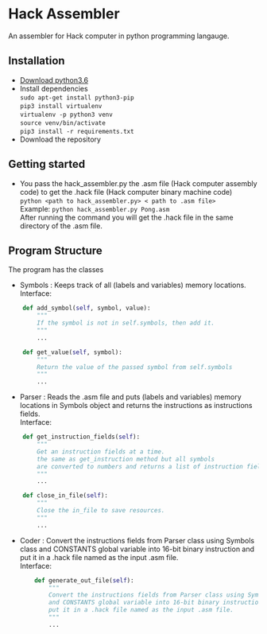 # Hack Assembler

An assembler for Hack computer in python programming langauge.

## Installation

- [Download python3.6](https://www.python.org/downloads/)
- Install dependencies  
`sudo apt-get install python3-pip`   
`pip3 install virtualenv`  
`virtualenv -p python3 venv`  
`source venv/bin/activate`  
`pip3 install -r requirements.txt`  
- Download the repository

## Getting started

 - You pass the hack_assembler.py the .asm file (Hack computer assembly code) to get the .hack file (Hack computer binary machine code)  
`python <path to hack_assembler.py> < path to .asm file>`  
Example: `python hack_assembler.py Pong.asm`  
After running the command you will get the .hack file in the same directory of the .asm file.  

## Program Structure
The program has the classes  
- Symbols : Keeps track of all (labels and variables) memory locations.  
Interface:
```python
    def add_symbol(self, symbol, value):
        """
        If the symbol is not in self.symbols, then add it.
        """
        ...

    def get_value(self, symbol):
        """
        Return the value of the passed symbol from self.symbols
        """
        ...
```
- Parser : Reads the .asm file and puts (labels and variables) memory locations in Symbols object and returns the instructions as instructions fields.  
Interface:
```python
    def get_instruction_fields(self):
        """
        Get an instruction fields at a time.
        the same as get_instruction method but all symbols
        are converted to numbers and returns a list of instruction fields.
        """
        ...

    def close_in_file(self):
        """
        Close the in_file to save resources.
        """
        ...
```
- Coder : Convert the instructions fields from Parser class using Symbols class and CONSTANTS global variable into 16-bit binary instruction and  
  put it in a .hack file named as the input .asm file.  
  Interface:
  ```python
      def generate_out_file(self):
          """
          Convert the instructions fields from Parser class using Symbols class
          and CONSTANTS global variable into 16-bit binary instruction and
          put it in a .hack file named as the input .asm file.
          """
          ...
  ```
